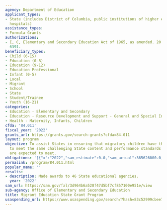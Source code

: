 ```yaml
---
agency: Department of Education
applicant_types:
- State (includes District of Columbia, public institutions of higher education and
  hospitals)
assistance_types:
- Formula Grants
authorizations:
- I, C, Elementary and Secondary Education Act of 1965, as amended. 20 U.S.C. &sect;
  6391.
beneficiary_types:
- Child (6-15)
- Education (0-8)
- Education (9-12)
- Education Professional
- Infant (0-5)
- Local
- Migrant
- School
- State
- Student/Trainee
- Youth (16-21)
categories:
- Education - Elementary and Secondary
- Education - Resource Development and Support - General and Special Interest Organizations
- Health - Maternity, Infants, Children
cfda: '84.011'
fiscal_year: '2022'
grants_url: https://grants.gov/search-grants?cfda=84.011
layout: program
objective: To assist States in ensuring that migratory children have the opportunity
  to meet the same challenging State content and performance standards that all children
  are expected to meet.
obligations: '[{"x":"2022","sam_estimate":0.0,"sam_actual":365626000.0,"usa_spending_actual":365626000.0},{"x":"2023","sam_estimate":365626000.0,"sam_actual":0.0,"usa_spending_actual":364952278.2},{"x":"2024","sam_estimate":365626000.0,"sam_actual":0.0,"usa_spending_actual":0.0}]'
permalink: /program/84.011.html
popular_name: ''
results:
- description: Made awards to 46 State educational agencies.
  year: '2022'
sam_url: https://sam.gov/fal/3d964b6a528f47d5bf7cf857100e951e/view
sub-agency: Office of Elementary and Secondary Education
title: Migrant Education State Grant Program
usaspending_url: https://www.usaspending.gov/search/?hash=83c52999cbee736c9d739e0250107c60
---
```


